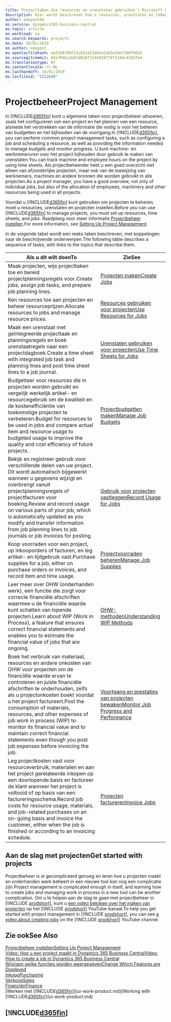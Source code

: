 ```yaml
---
title: Projecttaken die resources en urenstaten gebruiken | Microsoft Docs
description: Hier wordt beschreven hoe u resources, urenstaten en taken gebruikt om projecten te beheren.
author: edupont04
ms.service: dynamics365-business-central
ms.topic: article
ms.workload: na
ms.search.keywords: projects
ms.date: 10/01/2019
ms.author: edupont
ms.openlocfilehash: aa3158789f22cbb3a534bda2a83e2def209f9826
ms.sourcegitcommit: 02e704bc3e01d62072144919774f1244c42827e4
ms.translationtype: HT
ms.contentlocale: nl-NL
ms.lasthandoff: 10/01/2019
ms.locfileid: "2312649"
---
```

# <a name="project-management"></a><span data-ttu-id="3923b-103">Projectbeheer</span><span class="sxs-lookup"><span data-stu-id="3923b-103">Project Management</span></span>
<span data-ttu-id="3923b-104">In [!INCLUDE[d365fin](includes/d365fin_md.md)] kunt u algemene taken voor projectbeheer uitvoeren, zoals het configureren van een project en het plannen van een resource, alsmede het verstrekken van de informatie die nodig is voor het beheren van budgetten en het bijhouden van de voortgang.</span><span class="sxs-lookup"><span data-stu-id="3923b-104">In [!INCLUDE[d365fin](includes/d365fin_md.md)], you can perform common project management tasks, such as configuring a job and scheduling a resource, as well as providing the information needed to manage budgets and monitor progress.</span></span> <span data-ttu-id="3923b-105">U kunt machine- en werknemeruren voor het project bijhouden door gebruik te maken van urenstaten.</span><span class="sxs-lookup"><span data-stu-id="3923b-105">You can track machine and employee hours on the project by using time sheets.</span></span> <span data-ttu-id="3923b-106">Als projectbeheerder hebt u een goed overzicht niet alleen van afzonderlijke projecten, maar ook van de toewijzing van werknemers, machines en andere bronnen die worden gebruikt in alle projecten.</span><span class="sxs-lookup"><span data-stu-id="3923b-106">As a project manager, you have a good overview, not only of individual jobs, but also of the allocation of employees, machinery and other resources being used in all projects.</span></span>

<span data-ttu-id="3923b-107">Voordat u [!INCLUDE[d365fin](includes/d365fin_md.md)] kunt gebruiken om projecten te beheren, moet u resources, urenstaten en projecten instellen.</span><span class="sxs-lookup"><span data-stu-id="3923b-107">Before you can use [!INCLUDE[d365fin](includes/d365fin_md.md)] to manage projects, you must set up resources, time sheets, and jobs.</span></span> <span data-ttu-id="3923b-108">Raadpleeg voor meer informatie [Projectbeheer instellen](projects-setup-projects.md).</span><span class="sxs-lookup"><span data-stu-id="3923b-108">For more information, see [Setting Up Project Management](projects-setup-projects.md).</span></span>  

<span data-ttu-id="3923b-109">In de volgende tabel wordt een reeks taken beschreven, met koppelingen naar de beschrijvende onderwerpen.</span><span class="sxs-lookup"><span data-stu-id="3923b-109">The following table describes a sequence of tasks, with links to the topics that describe them.</span></span>

| <span data-ttu-id="3923b-110">Als u dit wilt doen</span><span class="sxs-lookup"><span data-stu-id="3923b-110">To</span></span> | <span data-ttu-id="3923b-111">Zie</span><span class="sxs-lookup"><span data-stu-id="3923b-111">See</span></span> |
| --- | --- |
| <span data-ttu-id="3923b-112">Maak projecten, wijs projecttaken toe en bereid projectplanningsregels voor.</span><span class="sxs-lookup"><span data-stu-id="3923b-112">Create jobs, assign job tasks, and prepare job planning lines.</span></span> |[<span data-ttu-id="3923b-113">Projecten maken</span><span class="sxs-lookup"><span data-stu-id="3923b-113">Create Jobs</span></span>](projects-how-create-jobs.md) |
| <span data-ttu-id="3923b-114">Ken resources toe aan projecten en beheer resourceprijzen.</span><span class="sxs-lookup"><span data-stu-id="3923b-114">Allocate resources to jobs and manage resource prices.</span></span> |[<span data-ttu-id="3923b-115">Resources gebruiken voor projecten</span><span class="sxs-lookup"><span data-stu-id="3923b-115">Use Resources for Jobs</span></span>](projects-how-use-resources.md) |
| <span data-ttu-id="3923b-116">Maak een urenstaat met geïntegreerde projecttaak en planningsregels en boek urenstaatregels naar een projectdagboek.</span><span class="sxs-lookup"><span data-stu-id="3923b-116">Create a time sheet with integrated job task and planning lines and post time sheet lines to a job journal.</span></span> |[<span data-ttu-id="3923b-117">Urenstaten gebruiken voor projecten</span><span class="sxs-lookup"><span data-stu-id="3923b-117">Use Time Sheets for Jobs</span></span>](projects-how-use-time-sheets.md) |
| <span data-ttu-id="3923b-118">Budgetteer voor resources die in projecten worden gebruikt en vergelijk werkelijk artikel- en resourcegebruik om de kwaliteit en de kostenefficiëntie van toekomstige projecten te verbeteren.</span><span class="sxs-lookup"><span data-stu-id="3923b-118">Budget for resources to be used in jobs and compare actual item and resource usage to budgeted usage to improve the quality and cost efficiency of future projects.</span></span> |[<span data-ttu-id="3923b-119">Projectbudgetten maken</span><span class="sxs-lookup"><span data-stu-id="3923b-119">Manage Job Budgets</span></span>](projects-how-manage-budgets.md) |
| <span data-ttu-id="3923b-120">Bekijk en registreer gebruik voor verschillende delen van uw project. Dit wordt automatisch bijgewerkt wanneer u gegevens wijzigt en overbrengt vanuit projectplanningsregels of projectfacturen voor boeking.</span><span class="sxs-lookup"><span data-stu-id="3923b-120">Review and record usage on various parts of your job, which is automatically updated as you modify and transfer information from job planning lines to job journals or job invoices for posting.</span></span> |[<span data-ttu-id="3923b-121">Gebruik voor projecten vastleggen</span><span class="sxs-lookup"><span data-stu-id="3923b-121">Record Usage for Jobs</span></span>](projects-how-record-job-usage.md) |
| <span data-ttu-id="3923b-122">Koop voorraden voor een project, op inkooporders of facturen, en leg artikel- en tijdgebruik vast.</span><span class="sxs-lookup"><span data-stu-id="3923b-122">Purchase supplies for a job, either on purchase orders or invoices, and record item and time usage.</span></span> |[<span data-ttu-id="3923b-123">Projectvoorraden beheren</span><span class="sxs-lookup"><span data-stu-id="3923b-123">Manage Job Supplies</span></span>](projects-how-manage-project-supplies.md) |
| <span data-ttu-id="3923b-124">Leer meer over OHW (onderhanden werk), een functie die zorgt voor correcte financiële afschriften waarmee u de financiële waarde kunt schatten van lopende projecten.</span><span class="sxs-lookup"><span data-stu-id="3923b-124">Learn about WIP (Work in Process), a feature that ensures correct financial statements and enables you to estimate the financial value of jobs that are ongoing.</span></span> |[<span data-ttu-id="3923b-125">OHW-methoden</span><span class="sxs-lookup"><span data-stu-id="3923b-125">Understanding WIP Methods</span></span>](projects-understanding-wip.md) |
| <span data-ttu-id="3923b-126">Boek het verbruik van materiaal, resources en andere onkosten van OHW voor projecten om de financiële waarde ervan te controleren en juiste financiële afschriften te onderhouden, zelfs als u projectonkosten boekt voordat u het project factureert.</span><span class="sxs-lookup"><span data-stu-id="3923b-126">Post the consumption of materials, resources, and other expenses of job work in process (WIP) to monitor its financial value and to maintain correct financial statements even though you post job expenses before invoicing the job.</span></span> |[<span data-ttu-id="3923b-127">Voortgang en prestaties van projecten bewaken</span><span class="sxs-lookup"><span data-stu-id="3923b-127">Monitor Job Progress and Performance</span></span>](projects-how-monitor-progress-performance.md) |
| <span data-ttu-id="3923b-128">Leg projectkosten vast voor resourceverbruik, materialen en aan het project gerelateerde inkopen op een doorlopende basis en factureer de klant wanneer het project is voltooid of op basis van een factureringsschema.</span><span class="sxs-lookup"><span data-stu-id="3923b-128">Record job costs for resource usage, materials, and job-related purchases on an on-going basis and invoice the customer, either when the job is finished or according to an invoicing schedule.</span></span> |[<span data-ttu-id="3923b-129">Projecten factureren</span><span class="sxs-lookup"><span data-stu-id="3923b-129">Invoice Jobs</span></span>](projects-how-invoice-jobs.md) |

## <a name="get-started-with-projects"></a><span data-ttu-id="3923b-130">Aan de slag met projecten</span><span class="sxs-lookup"><span data-stu-id="3923b-130">Get started with projects</span></span>

<span data-ttu-id="3923b-131">Projectbeheer is al gecompliceerd genoeg en leren hoe u projecten maakt en onderhanden werk beheert in een nieuwe tool kan nog een complicatie zijn.</span><span class="sxs-lookup"><span data-stu-id="3923b-131">Project management is complicated enough in itself, and learning how to create jobs and managing work in process in a new tool can be another complication.</span></span> <span data-ttu-id="3923b-132">Om u te helpen aan de slag te gaan met projectbeheer in [!INCLUDE [prodshort](includes/prodshort.md)], kunt u [een video bekijken over het maken van projecten](https://www.youtube.com/watch?v=VqaPWr7BWmw) op het [!INCLUDE [prodshort](includes/prodshort.md)] YouTube-kanaal.</span><span class="sxs-lookup"><span data-stu-id="3923b-132">To help you get started with project management in [!INCLUDE [prodshort](includes/prodshort.md)], you can see [a video about creating jobs](https://www.youtube.com/watch?v=VqaPWr7BWmw) on the [!INCLUDE [prodshort](includes/prodshort.md)] YouTube channel.</span></span>  

## <a name="see-also"></a><span data-ttu-id="3923b-133">Zie ook</span><span class="sxs-lookup"><span data-stu-id="3923b-133">See Also</span></span>

[<span data-ttu-id="3923b-134">Projectbeheer instellen</span><span class="sxs-lookup"><span data-stu-id="3923b-134">Setting Up Project Management</span></span>](projects-setup-projects.md)  
[<span data-ttu-id="3923b-135">Video: Hoe u een project maakt in Dynamics 365 Business Central</span><span class="sxs-lookup"><span data-stu-id="3923b-135">Video: How to create a job in Dynamics 365 Business Central</span></span>](https://www.youtube.com/watch?v=VqaPWr7BWmw)  
[<span data-ttu-id="3923b-136">Wijzigen welke functies worden weergegeven</span><span class="sxs-lookup"><span data-stu-id="3923b-136">Change Which Features are Displayed</span></span>](ui-experiences.md)  
[<span data-ttu-id="3923b-137">Inkoop</span><span class="sxs-lookup"><span data-stu-id="3923b-137">Purchasing</span></span>](purchasing-manage-purchasing.md)  
[<span data-ttu-id="3923b-138">Verkoop</span><span class="sxs-lookup"><span data-stu-id="3923b-138">Sales</span></span>](sales-manage-sales.md)  
[<span data-ttu-id="3923b-139">Financiën</span><span class="sxs-lookup"><span data-stu-id="3923b-139">Finance</span></span>](finance.md)  
<span data-ttu-id="3923b-140">[Werken met [!INCLUDE[d365fin](includes/d365fin_md.md)]](ui-work-product.md)</span><span class="sxs-lookup"><span data-stu-id="3923b-140">[Working with [!INCLUDE[d365fin](includes/d365fin_md.md)]](ui-work-product.md)</span></span>  

## [!INCLUDE[d365fin](includes/free_trial_md.md)]  
